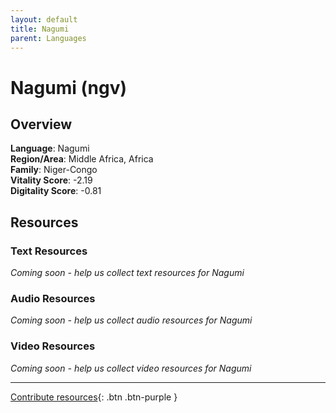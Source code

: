 ```yaml
---
layout: default
title: Nagumi
parent: Languages
---
```


# Nagumi (ngv)

## Overview

**Language**: Nagumi  
**Region/Area**: Middle Africa, Africa  
**Family**: Niger-Congo  
**Vitality Score**: -2.19  
**Digitality Score**: -0.81  

## Resources

### Text Resources
*Coming soon - help us collect text resources for Nagumi*

### Audio Resources
*Coming soon - help us collect audio resources for Nagumi*

### Video Resources
*Coming soon - help us collect video resources for Nagumi*

---

[Contribute resources](https://fairtrain.github.io/){: .btn .btn-purple }
